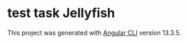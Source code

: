 # test task Jellyfish

This project was generated with [Angular CLI](https://github.com/angular/angular-cli) version 13.3.5.

